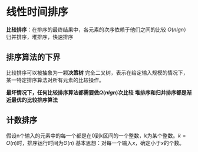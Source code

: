 # 线性时间排序

**比较排序**：在排序的最终结果中，各元素的次序依赖于他们之间的比较
$O(nlgn）$归并排序，堆排序，快速排序

## 排序算法的下界
比较排序可以被抽象为一颗**决策树**
完全二叉树，表示在给定输入规模的情况下，某一特定排序算法对所有元素的比较操作。

**最坏情况下，任何比较排序算法都需要做$\Omega(nlgn)$次比较**
**堆排序和归并排序都是渐近最优的比较排序算法**

## 计数排序
假设n个输入的元素中的每一个都是在0到k区间的一个整数，k为某个整数。$k=O(n)$时，排序运行时间为$\Theta(n)$
基本思想：对每一个输入$x$，确定小于$x$的个数。
